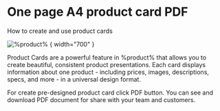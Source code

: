 # One page A4 product card PDF
How to create and use product cards

![%product%](card.png) { width="700" }



Product Cards are a powerful feature in %product% that allows you to create beautiful, consistent product presentations. Each card displays information about one product - including prices, images, descriptions, specs, and more - in a universal design format.

For create pre-designed product card click PDF button. You can see and download PDF document for share with your team and customers.